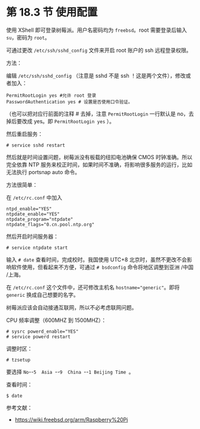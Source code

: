 # 第 18.3 节 使用配置

使用 XShell 即可登录树莓派。用户名密码均为 `freebsd`。root 需要登录后输入 `su`，密码为 `root`。

可通过更改 `/etc/ssh/sshd_config` 文件来开启 root 账户的 ssh 远程登录权限。

方法：

编辑 `/etc/ssh/sshd_config` （注意是 sshd 不是 ssh ！这是两个文件），修改或者加入：

```
PermitRootLogin yes #允许 root 登录
PasswordAuthentication yes # 设置是否使用口令验证。
```

（也可以把对应行前面的注释 # 去掉，注意 `PermitRootLogin` 一行默认是 no，去掉后要改成 yes。即 `PermitRootLogin yes` ）。

然后重启服务：

```
# service sshd restart
```

然后就是时间设置问题，树莓派没有板载的纽扣电池确保 CMOS 时钟准确。所以完全依靠 NTP 服务来校正时间，如果时间不准确，将影响很多服务的运行，比如无法执行 portsnap auto 命令。

方法很简单：

在 `/etc/rc.conf` 中加入

```
ntpd_enable="YES"
ntpdate_enable="YES"
ntpdate_program="ntpdate"
ntpdate_flags="0.cn.pool.ntp.org"
```

然后开启时间服务器：

```
# service ntpdate start
```


输入 `# date` 查看时间，完成校时。我国使用 UTC+8 北京时，虽然不更改不会影响软件使用，但看起来不方便，可通过 `# bsdconfig` 命令将地区调整到亚洲 /中国 /上海。

在 `/etc/rc.conf` 这个文件中，还可修改主机名 `hostname="generic"`。即将 `generic` 换成自己想要的名字。

树莓派应该会自动接通互联网，所以不必考虑联网问题。

CPU 频率调整（600MHZ 到 1500MHZ）：

```
# sysrc powerd_enable="YES"
# service powerd restart
```

调整时区：

```
# tzsetup
```

要选择 `No`--`5  Asia `--`9  China `--`1 Beijing Time `。

查看时间：

```
$ date
```

参考文献：

- <https://wiki.freebsd.org/arm/Raspberry%20Pi>

